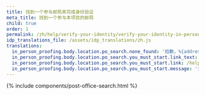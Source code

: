 ```yaml
---
title: 找到一个参与邮局来完成身份验证  
meta_title: 找到一个参与本项目的邮局  
child: true  
order: 1  
permalink: /zh/help/verify-your-identity/verify-your-identity-in-person/find-a-participating-post-office/  
idp_translations_file: /assets/idp_translations/zh.js
translations:  
  in_person_proofing.body.location.po_search.none_found: '抱歉，%{address}方圆 50 英里没有参与本项目的邮局。' 
  in_person_proofing.body.location.po_search.you_must_start.link_text: '了解更多有关亲身去验证身份的信息。'
  in_person_proofing.body.location.po_search.you_must_start.link: /help/verify-your-identity/verify-your-identity-in-person/  
  in_person_proofing.body.location.po_search.you_must_start.message: '去邮局之前就在 %{app_name} 开始这一流程'
---
```


{% include components/post-office-search.html %}
